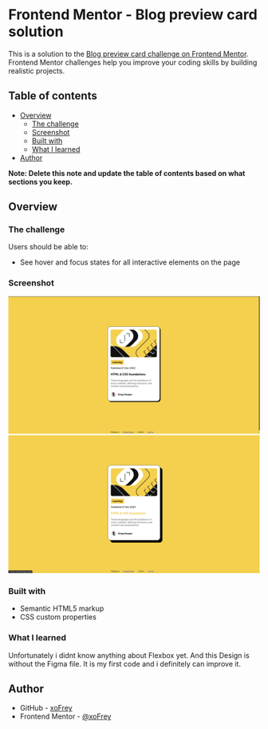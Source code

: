 # Frontend Mentor - Blog preview card solution

This is a solution to the [Blog preview card challenge on Frontend Mentor](https://www.frontendmentor.io/challenges/blog-preview-card-ckPaj01IcS). Frontend Mentor challenges help you improve your coding skills by building realistic projects.

## Table of contents

- [Overview](#overview)
  - [The challenge](#the-challenge)
  - [Screenshot](#screenshot)
  - [Built with](#built-with)
  - [What I learned](#what-i-learned)
- [Author](#author)

**Note: Delete this note and update the table of contents based on what sections you keep.**

## Overview

### The challenge

Users should be able to:

- See hover and focus states for all interactive elements on the page

### Screenshot

![](./assets/screenshots/Screenshot%202023-12-27%20182800.png)
![Active:](./assets/screenshots/active.png)

### Built with

- Semantic HTML5 markup
- CSS custom properties

### What I learned

Unfortunately i didnt know anything about Flexbox yet. And this Design is without the Figma file. It is my first code and i definitely can improve it.

## Author

- GitHub - [xoFrey](https://github.com/xoFrey)
- Frontend Mentor - [@xoFrey](https://www.frontendmentor.io/profile/xoFrey)
